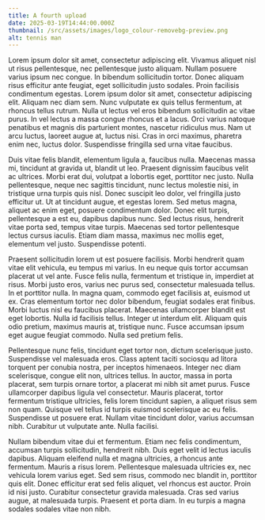 ```yaml
---
title: A fourth upload
date: 2025-03-19T14:44:00.000Z
thumbnail: /src/assets/images/logo_colour-removebg-preview.png
alt: tennis man
---
```

Lorem ipsum dolor sit amet, consectetur adipiscing elit. Vivamus aliquet nisl ut risus pellentesque, nec pellentesque justo aliquam. Nullam posuere varius ipsum nec congue. In bibendum sollicitudin tortor. Donec aliquam risus efficitur ante feugiat, eget sollicitudin justo sodales. Proin facilisis condimentum egestas. Lorem ipsum dolor sit amet, consectetur adipiscing elit. Aliquam nec diam sem. Nunc vulputate ex quis tellus fermentum, at rhoncus tellus rutrum. Nulla ut lectus vel eros bibendum sollicitudin ac vitae purus. In vel lectus a massa congue rhoncus et a lacus. Orci varius natoque penatibus et magnis dis parturient montes, nascetur ridiculus mus. Nam ut arcu luctus, laoreet augue at, luctus nisi. Cras in orci maximus, pharetra enim nec, luctus dolor. Suspendisse fringilla sed urna vitae faucibus.

Duis vitae felis blandit, elementum ligula a, faucibus nulla. Maecenas massa mi, tincidunt at gravida ut, blandit ut leo. Praesent dignissim faucibus velit ac ultrices. Morbi erat dui, volutpat a lobortis eget, porttitor nec justo. Nulla pellentesque, neque nec sagittis tincidunt, nunc lectus molestie nisi, in tristique urna turpis quis nisl. Donec suscipit leo dolor, vel fringilla justo efficitur ut. Ut at tincidunt augue, et egestas lorem. Sed metus magna, aliquet ac enim eget, posuere condimentum dolor. Donec elit turpis, pellentesque a est eu, dapibus dapibus nunc. Sed lectus risus, hendrerit vitae porta sed, tempus vitae turpis. Maecenas sed tortor pellentesque lectus cursus iaculis. Etiam diam massa, maximus nec mollis eget, elementum vel justo. Suspendisse potenti.

Praesent sollicitudin lorem ut est posuere facilisis. Morbi hendrerit quam vitae elit vehicula, eu tempus mi varius. In eu neque quis tortor accumsan placerat ut vel ante. Fusce felis nulla, fermentum et tristique in, imperdiet at risus. Morbi justo eros, varius nec purus sed, consectetur malesuada tellus. In et porttitor nulla. In magna quam, commodo eget facilisis at, euismod ut ex. Cras elementum tortor nec dolor bibendum, feugiat sodales erat finibus. Morbi luctus nisl eu faucibus placerat. Maecenas ullamcorper blandit est eget lobortis. Nulla id facilisis tellus. Integer ut interdum elit. Aliquam quis odio pretium, maximus mauris at, tristique nunc. Fusce accumsan ipsum eget augue feugiat commodo. Nulla sed pretium felis.

Pellentesque nunc felis, tincidunt eget tortor non, dictum scelerisque justo. Suspendisse vel malesuada eros. Class aptent taciti sociosqu ad litora torquent per conubia nostra, per inceptos himenaeos. Integer nec diam scelerisque, congue elit non, ultrices tellus. In auctor, massa in porta placerat, sem turpis ornare tortor, a placerat mi nibh sit amet purus. Fusce ullamcorper dapibus ligula vel consectetur. Mauris placerat, tortor fermentum tristique ultricies, felis lorem tincidunt sapien, a aliquet risus sem non quam. Quisque vel tellus id turpis euismod scelerisque ac eu felis. Suspendisse ut posuere erat. Nullam vitae tincidunt dolor, varius accumsan nibh. Curabitur ut vulputate ante. Nulla facilisi.

Nullam bibendum vitae dui et fermentum. Etiam nec felis condimentum, accumsan turpis sollicitudin, hendrerit nibh. Duis eget velit id lectus iaculis dapibus. Aliquam eleifend nulla et magna ultricies, a rhoncus ante fermentum. Mauris a risus lorem. Pellentesque malesuada ultricies ex, nec vehicula lorem varius eget. Sed sem risus, commodo nec blandit in, porttitor quis elit. Donec efficitur erat sed felis aliquet, vel rhoncus est auctor. Proin id nisi justo. Curabitur consectetur gravida malesuada. Cras sed varius augue, at malesuada turpis. Praesent et porta diam. In eu turpis a magna sodales sodales vitae non nibh.
